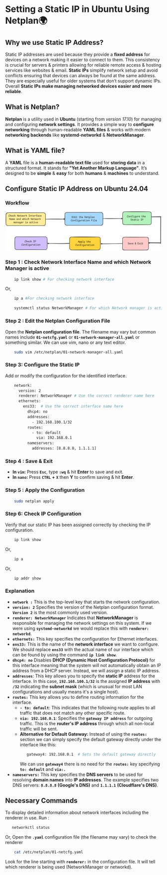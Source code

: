 # Setting a Static IP in Ubuntu Using Netplan🌍

## Why we use Static IP Address?
Static IP addresses are used because they provide a **fixed address** for devices on a network making it easier to connect to them. This consistency is crucial for servers & printers allowing for reliable remote access & hosting services like websites & email. **Static IPs** simplify network setup and avoid conflicts ensuring that devices can always be found at the same address. They are especially useful for older systems that don’t support dynamic IPs. Overall **Static IPs make managing networked devices easier and more reliable**.

## What is Netplan?
**Netplan** is a utility used in **Ubuntu** (starting from *version 17.10*) for managing and configuring **network settings**. It provides a simple way to **configure networking** through human-readable **YAML files** & works with modern **networking backends** like **systemd-networkd** & **NetworkManager**.

## What is YAML file?
A **YAML** file is a **human-readable text file** used for **storing data** in a structured format. It stands for **"Yet Another Markup Language"**. It’s designed to be **simple** & **easy** for both **humans** & **machines** to understand.

## Configure Static IP Address on Ubuntu 24.04 
### Workflow 
<div align="center">
  <img src="Images/Static IP Configuration workflow.png" alt="Project Logo" width=100% height=30%/>
</div>

### Step 1 : Check Network Interface Name and which Network Manager is active
```bash
    ip link show # For checking network interface
```
Or,
```bash 
    ip a #For checking network interface
```
```bash
    systemctl status NetworkManager # For which Network manager is active
```
### Step 2 : Edit the Netplan Configuration File
Open the **Netplan configuration file**. The filename may vary but common names include **`01-netcfg.yaml`** or **`01-network-manager-all.yaml`** or something similar. We can use vim, nano or any text editor.
```bash
    sudo vim /etc/netplan/01-network-manager-all.yaml
```
### Step 3: Configure the Static IP
Add or modify the configuration for the identified interface.
```bash
    network:
      version: 2
      renderer: NetworkManager # Use the correct renderer name here
      ethernets:
        ens33:  # Use the correct interface name here
          dhcp4: no
          addresses:
            - 192.168.100.1/32
          routes:
            - to: default
              via: 192.168.0.1
          nameservers:
            addresses: [8.8.8.8, 1.1.1.1]
```
### Step 4 : Save & Exit
 - **In `vim`:** Press **`Esc`**, type **`:wq`** & hit **Enter** to save and exit.
 - **In `nano`:** Press **`CTRL`** **+** **`X`** then **Y** to confirm saving & hit **Enter**.

### Step 5 : Apply the Configuration
```bash
    sudo netplan apply
```
### Step 6: Check IP Configuration
Verify that our static IP has been assigned correctly by checking the IP configuration.
```bash
    ip link show 
```
Or,
```bash 
    ip a 
```
Or,
```bash
    ip addr show
```
### Explanation 
 - **`network :`** This is the top-level key that starts the network configuration.
 - **`version: 2`** Specifies the version of the Netplan configuration format. **`Version 2`** is the most commonly used version.
 - **`renderer: NetworkManager`** Indicates that **NetworkManager** is responsible for managing the network settings on this system. If we were using **`systemd-networkd`** we would replace this with **`renderer: networkd`**.
 - **`ethernets:`** This key specifies the configuration for Ethernet interfaces.
 - **`ens33:`** This is the name of the **network interface** we want to configure. We should replace **`ens33`** with the actual name of our interface which can be found by using the command **`ip link show`**.
- **`dhcp4: no`** Disables **DHCP (Dynamic Host Configuration Protocol)** for this interface meaning that the system will not automatically obtain an IP address from a DHCP server. Instead, we will assign a static IP address.
- **`addresses`**: This key allows you to specify the **static IP** address for the interface. In this case, **`192.168.100.1/32`** is the assigned **IP address** with **`/32`** indicating the **subnet mask** (which is unusual for most LAN configurations and usually means it's a single host).
 - **`routes:`** This key allows you to define routing information for the interface.
   - **`- to: default`**: This indicates that the following route applies to all traffic that does not match any other specific route.
   - **`via: 192.168.0.1`**: Specifies the **`gateway IP address`** for outgoing traffic. This is the **router's IP address** through which all non-local traffic will be sent.
   - **Alternative for Default Gateway:** Instead of using the **`routes:`** section we can simply specify the default gateway directly under the interface like this:
     ```bash
        gateway4: 192.168.0.1  # Sets the default gateway directly
     ```
     We can use **`gateway4`** there is no need for the **`routes:`** key specifying **`to: default`** and **`via:.`**
 - **`nameservers:`** This key specifies the **DNS servers** to be used for resolving **domain names** into **IP addresses**. The example specifies two DNS servers: **`8.8.8.8`** **(Google's DNS)** and **`1.1.1.1`** **(Cloudflare's DNS)**.

 ## Necessary Commands
 To display detailed information about network interfaces including the renderer in use. Run :
 ```bash
    networkctl status
```
Or, Open the **`.yaml`** configuration file (the filename may vary) to check the renderer
```bash
    cat /etc/netplan/01-netcfg.yaml
```
Look for the line starting with **`renderer:`** in the configuration file. It will tell which renderer is being used (NetworkManager or networkd).
